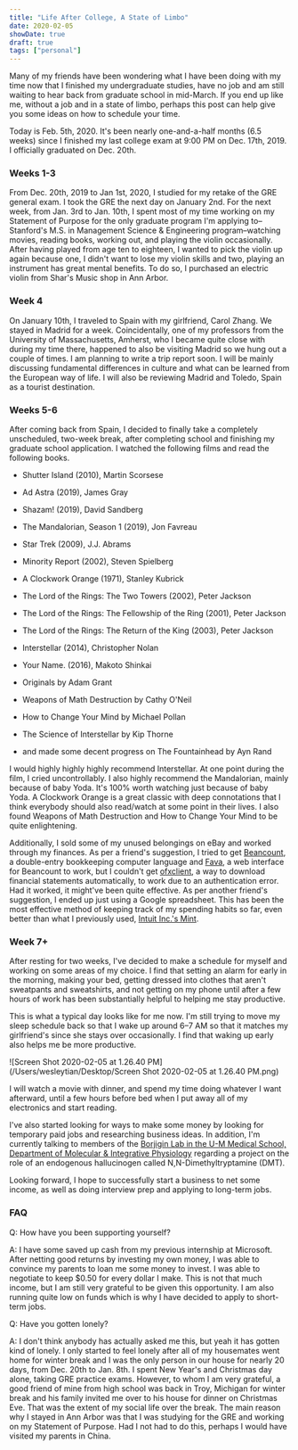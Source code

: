 ```yaml
---
title: "Life After College, A State of Limbo"
date: 2020-02-05
showDate: true
draft: true
tags: ["personal"]
---
```


Many of my friends have been wondering what I have been doing with my time now that I finished my undergraduate studies, have no job and am still waiting to hear back from graduate school in mid-March. If you end up like me, without a job and in a state of limbo, perhaps this post can help give you some ideas on how to schedule your time.

Today is Feb. 5th, 2020. It's been nearly one-and-a-half months (6.5 weeks) since I finished my last college exam at 9:00 PM on Dec. 17th, 2019. I officially graduated on Dec. 20th.

### Weeks 1-3

From Dec. 20th, 2019 to Jan 1st, 2020, I studied for my retake of the GRE general exam.  I took the GRE the next day on January 2nd. For the next week, from Jan. 3rd to Jan. 10th, I spent most of my time working on my Statement of Purpose for the only graduate program I'm applying to–Stanford's M.S. in Management Science & Engineering program–watching movies, reading books, working out, and playing the violin occasionally. After having played from age ten to eighteen, I wanted to pick the violin up again because one, I didn't want to lose my violin skills and two, playing an instrument has great mental benefits. To do so, I purchased an electric violin from Shar's Music shop in Ann Arbor. 

### Week 4

On January 10th, I traveled to Spain with my girlfriend, Carol Zhang. We stayed in Madrid for a week. Coincidentally, one of my professors from the University of Massachusetts, Amherst, who I became quite close with during my time there, happened to also be visiting Madrid so we hung out a couple of times. I am planning to write a trip report soon. I will be mainly discussing fundamental differences in culture and what can be learned from the European way of life. I will also be reviewing Madrid and Toledo, Spain as a tourist destination.

### Weeks 5-6

After coming back from Spain, I decided to finally take a completely unscheduled,  two-week break, after completing school and finishing my graduate school application. I watched the following films and read the following books. 

- Shutter Island (2010), Martin Scorsese
- Ad Astra (2019), James Gray
- Shazam! (2019), David Sandberg
- The Mandalorian, Season 1 (2019), Jon Favreau
- Star Trek (2009), J.J. Abrams
- Minority Report (2002), Steven Spielberg
- A Clockwork Orange (1971), Stanley Kubrick
- The Lord of the Rings: The Two Towers (2002), Peter Jackson
- The Lord of the Rings: The Fellowship of the Ring (2001), Peter Jackson
- The Lord of the Rings: The Return of the King (2003), Peter Jackson
- Interstellar (2014), Christopher Nolan
- Your Name. (2016), Makoto Shinkai

- Originals by Adam Grant
- Weapons of Math Destruction by Cathy O'Neil
- How to Change Your Mind by Michael Pollan
- The Science of Interstellar by Kip Thorne
- and made some decent progress on The Fountainhead by Ayn Rand

I would highly highly highly recommend Interstellar. At one point during the film, I cried uncontrollably. I also highly recommend the Mandalorian, mainly because of baby Yoda. It's 100% worth watching just because of baby Yoda. A Clockwork Orange is a great classic with deep connotations that I think everybody should also read/watch at some point in their lives. I also found Weapons of Math Destruction and How to Change Your Mind to be quite enlightening.

Additionally, I sold some of my unused belongings on eBay and worked through my finances. As per a friend's suggestion, I tried to get [Beancount](http://furius.ca/beancount/), a double-entry bookkeeping computer language and [Fava](https://beancount.github.io/fava/), a web interface for Beancount to work, but I couldn't get [ofxclient](https://captin411.github.io/ofxclient/), a way to download financial statements automatically, to work due to an authentication error.  Had it worked, it might've been quite effective. As per another friend's suggestion, I ended up just using a Google spreadsheet. This has been the most effective method of keeping track of my spending habits so far, even better than what I previously used, [Intuit Inc.'s Mint](mint.com).

### Week 7+

After resting for two weeks, I've decided to make a schedule for myself and working on some areas of my choice. I find that setting an alarm for early in the morning, making your bed, getting dressed into clothes that aren't sweatpants and sweatshirts, and not getting on my phone until after a few hours of work has been substantially helpful to helping me stay productive.

This is what a typical day looks like for me now. I'm still trying to move my sleep schedule back so that I wake up around 6–7 AM so that it matches my girlfriend's since she stays over occasionally. I find that waking up early also helps me be more productive.

![Screen Shot 2020-02-05 at 1.26.40 PM](/Users/wesleytian/Desktop/Screen Shot 2020-02-05 at 1.26.40 PM.png)

I will watch a movie with dinner, and spend my time doing whatever I want afterward, until a few hours before bed when I put away all of my electronics and start reading. 

I've also started looking for ways to make some money by looking for temporary paid jobs and researching business ideas. In addition, I'm currently talking to members of the [Borjigin Lab in the U-M Medical School, Department of Molecular & Integrative Physiology](https://borjigin.lab.medicine.umich.edu/home) regarding a project on the role of an endogenous hallucinogen called N,N-Dimethyltryptamine (DMT).

Looking forward, I hope to successfully start a business to net some income, as well as doing interview prep and applying to long-term jobs.

### FAQ

Q: How have you been supporting yourself?

A: I have some saved up cash from my previous internship at Microsoft. After netting good returns by investing my own money, I was able to convince my parents to loan me some money to invest. I was able to negotiate to keep $0.50 for every dollar I make. This is not that much income, but I am still very grateful to be given this opportunity. I am also running quite low on funds which is why I have decided to apply to short-term jobs.

Q: Have you gotten lonely?

A: I don't think anybody has actually asked me this, but yeah it has gotten kind of lonely. I only started to feel lonely after all of my housemates went home for winter break and I was the only person in our house for nearly 20 days, from Dec. 20th to Jan. 8th. I spent New Year's and Christmas day alone, taking GRE practice exams. However, to whom I am very grateful, a good friend of mine from high school was back in Troy, Michigan for winter break and his family invited me over to his house for dinner on Christmas Eve. That was the extent of my social life over the break. The main reason why I stayed in Ann Arbor was that I was studying for the GRE and working on my Statement of Purpose. Had I not had to do this, perhaps I would have visited my parents in China.